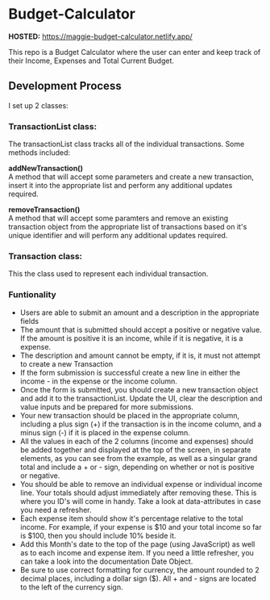 # Budget-Calculator
**HOSTED:** https://maggie-budget-calculator.netlify.app/

This repo is a Budget Calculator where the user can enter and keep track of their Income, Expenses and Total Current Budget. 

## Development Process

I set up 2 classes: 

### TransactionList class:
The transactionList class tracks all of the individual transactions.
Some methods included:

**addNewTransaction()** <br>
A method that will accept some parameters and create a new transaction, insert it into the appropriate list and perform any additional updates required.

**removeTransaction()** <br> 
A method that will accept some paramters and remove an existing transaction object from the appropriate list of transactions based on it's unique identifier and will perform any additional updates required.

### Transaction class: 
This the class used to represent each individual transaction. 

### Funtionality

- Users are able to submit an amount and a description in the appropriate fields
- The amount that is submitted should accept a positive or negative value. If the amount is positive it is an income, while if it is negative, it is a expense.
- The description and amount cannot be empty, if it is, it must not attempt to create a new Transaction
- If the form submission is successful create a new line in either the income - in the expense or the income column.
- Once the form is submitted, you should create a new transaction object and add it to the transactionList. Update the UI, clear the description and value inputs and be prepared for more submissions.
- Your new transaction should be placed in the appropriate column, including a plus sign (+) if the transaction is in the income column, and a minus sign (-) if it is placed in the expense column.
- All the values in each of the 2 columns (income and expenses) should be added together and displayed at the top of the screen, in separate elements, as you can see from the example, as well as a singular grand total and include a + or - sign, depending on whether or not is positive or negative.
- You should be able to remove an individual expense or individual income line. Your totals should adjust immediately after removing these. This is where you ID's will come in handy. Take a look at data-attributes in case you need a refresher.
- Each expense item should show it's percentage relative to the total income. For example, if your expense is $10 and your total income so far is $100, then you should include 10% beside it.
- Add this Month's date to the top of the page (using JavaScript) as well as to each income and expense item. If you need a little refresher, you can take a look into the documentation Date Object.
- Be sure to use correct formatting for currency, the amount rounded to 2 decimal places, including a dollar sign ($). All + and - signs are located to the left of the currency sign.


